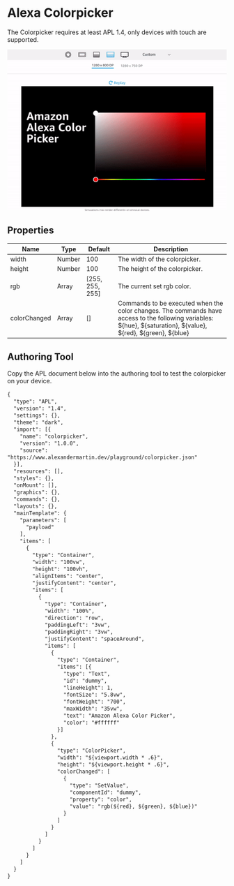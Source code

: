 # Alexa Colorpicker

The Colorpicker requires at least APL 1.4, only devices with touch are supported.

![Preview](colorpicker.gif)


## Properties

| Name         | Type   | Default | Description                                                                                                                                                     |
|--------------|--------|---------|-----------------------------------------------------------------------------------------------------------------------------------------------------------------|
| width        | Number | 100     | The width of the colorpicker.                                                                                                                                   |
| height       | Number | 100     | The height of the colorpicker.                                                                                                                                  |
| rgb          | Array  | [255, 255, 255]     | The current set rgb color.                                                                                                                                  |
| colorChanged | Array  | []      | Commands to be executed when the color changes. The commands have access to the following variables: ${hue}, ${saturation}, ${value}, ${red}, ${green}, ${blue} |

## Authoring Tool

Copy the APL document below into the authoring tool to test the colorpicker on your device.

```
{
  "type": "APL",
  "version": "1.4",
  "settings": {},
  "theme": "dark",
  "import": [{
    "name": "colorpicker",
    "version": "1.0.0",
    "source": "https://www.alexandermartin.dev/playground/colorpicker.json"
  }],
  "resources": [],
  "styles": {},
  "onMount": [],
  "graphics": {},
  "commands": {},
  "layouts": {},
  "mainTemplate": {
    "parameters": [
      "payload"
    ],
    "items": [
      {
        "type": "Container",
        "width": "100vw",
        "height": "100vh",
        "alignItems": "center",
        "justifyContent": "center",
        "items": [
          {
            "type": "Container",
            "width": "100%",
            "direction": "row",
            "paddingLeft": "3vw",
            "paddingRight": "3vw",
            "justifyContent": "spaceAround",
            "items": [
              {
                "type": "Container",
                "items": [{
                  "type": "Text",
                  "id": "dummy",
                  "lineHeight": 1,
                  "fontSize": "5.8vw",
                  "fontWeight": "700",
                  "maxWidth": "35vw",
                  "text": "Amazon Alexa Color Picker",
                  "color": "#ffffff"  
                }]
              },
              {
                "type": "ColorPicker",
                "width": "${viewport.width * .6}",
                "height": "${viewport.height * .6}",
                "colorChanged": [
                  {
                    "type": "SetValue",
                    "componentId": "dummy",
                    "property": "color",
                    "value": "rgb(${red}, ${green}, ${blue})"
                  }
                ]
              }
            ]
          }
        ]
      }
    ]
  }
}
```